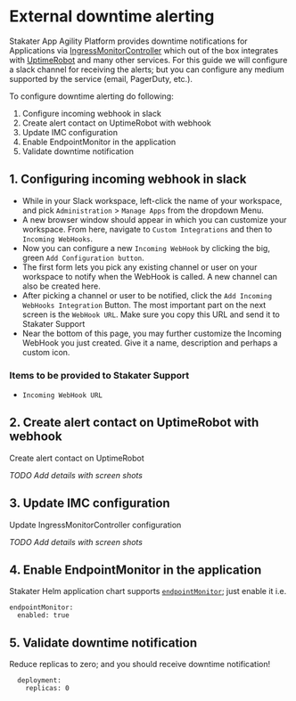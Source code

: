 # External downtime alerting

Stakater App Agility Platform provides downtime notifications for Applications via [IngressMonitorController](https://github.com/stakater/IngressMonitorController) which out of the box integrates with [UptimeRobot](https://uptimerobot.com) and many other services. For this guide we will configure a slack channel for receiving the alerts; but you can configure any medium supported by the service (email, PagerDuty, etc.).

To configure downtime alerting do following:

1. Configure incoming webhook in slack
2. Create alert contact on UptimeRobot with webhook
3. Update IMC configuration
4. Enable EndpointMonitor in the application
5. Validate downtime notification

## 1. Configuring incoming webhook in slack

- While in your Slack workspace, left-click the name of your workspace, and pick `Administration` > `Manage Apps` from the dropdown Menu.
- A new browser window should appear in which you can customize your workspace. From here, navigate to `Custom Integrations` and then to `Incoming WebHooks`.
- Now you can configure a new `Incoming WebHook` by clicking the big, green `Add Configuration button`.
- The first form lets you pick any existing channel or user on your workspace to notify when the WebHook is called. A new channel can also be created here.
- After picking a channel or user to be notified, click the `Add Incoming WebHooks Integration` Button. The most important part on the next screen is the `WebHook URL`. Make sure you copy this URL and send it to Stakater Support
- Near the bottom of this page, you may further customize the Incoming WebHook you just created. Give it a name, description and perhaps a custom icon.

### Items to be provided to Stakater Support

- `Incoming WebHook URL`

## 2. Create alert contact on UptimeRobot with webhook

Create alert contact on UptimeRobot

_TODO Add details with screen shots_

## 3. Update IMC configuration

Update IngressMonitorController configuration

_TODO Add details with screen shots_

## 4. Enable EndpointMonitor in the application

Stakater Helm application chart supports [`endpointMonitor`](https://github.com/stakater-charts/application/blob/master/application/values.yaml#L465-L475); just enable it i.e.

```
endpointMonitor:
  enabled: true
```

## 5. Validate downtime notification

Reduce replicas to zero; and you should receive downtime notification!

```
  deployment:
    replicas: 0
```
